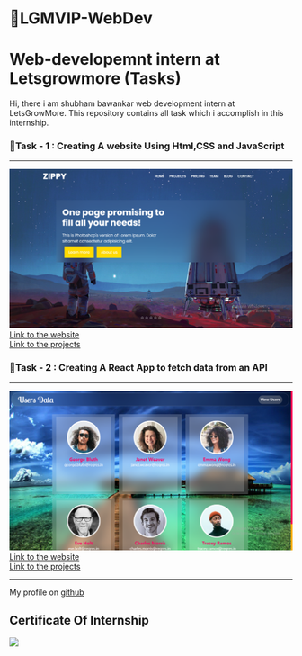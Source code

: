 # 🎯LGMVIP-WebDev
<h1>Web-developemnt intern at  Letsgrowmore (Tasks)</h1>
<p>
Hi, there i am  shubham bawankar web development intern at LetsGrowMore.
This repository  contains all  task  which  i accomplish in this internship.
</p>

<h3>🎯Task - 1 : Creating  A website Using Html,CSS and JavaScript</h3> 
<hr/>
<img src="/Task-1/screenshot/Screenshot (366).png" />
<a href="https://goofy-bardeen-81ee5e.netlify.app/">Link to the website</a>
<br/>
<a href="https://github.com/Shubham56-droid/LGMVIP-WebDev/tree/main/Task-1">Link to the projects</a>
<br/>
<h3>🎯Task - 2 : Creating A React App to fetch data from an API </h3> 
<hr/>
<img src="/Task-2/Screenshot (354).png" />
<a href="https://festive-joliot-474bea.netlify.app/">Link to the website</a>
<br/>
<a href="https://github.com/Shubham56-droid/LGMVIP-WebDev/tree/main/Task-2">Link to the projects</a>
<hr/>
My profile on <a href="https://github.com/Shubham56-droid">github</a>
<h2>Certificate Of Internship</h2>
<img src="./certificate/"/>
